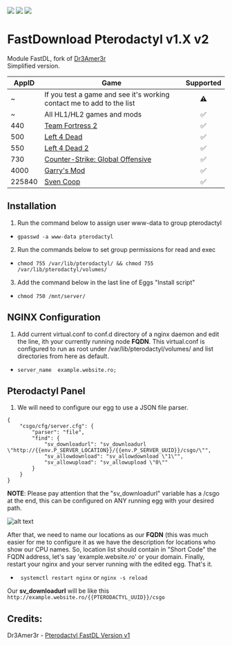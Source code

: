 ![](https://img.shields.io/github/languages/top/alexevladgabriel/fastdl-pterodactyl?label=Shell&style=flat-square)
![](https://img.shields.io/github/license/alexevladgabriel/fastdl-pterodactyl?color=F56E41&label=License&style=flat-square)
![](https://img.shields.io/badge/Discord-Scai%238477-0E47B3?style=flat-square)
# FastDownload Pterodactyl v1.X v2
Module FastDL, fork of [Dr3Amer3r](https://github.com/Dr3Ame3r/pterodactyl_fastdl) <br>Simplified version.


AppID | Game | Supported
------------ | ------------- | :--:
~ | If you test a game and see it's working contact me to add to the list | ⚠️
~ | All HL1/HL2 games and mods | ✅ 
440 | [Team Fortress 2](http://store.steampowered.com/app/440/) | ✅ 
500 | [Left 4 Dead](http://store.steampowered.com/app/500/) | ✅ 
550 | [Left 4 Dead 2](http://store.steampowered.com/app/550/) | ✅ 
730 | [Counter-Strike: Global Offensive](http://store.steampowered.com/app/730/) | ✅ 
4000 | [Garry's Mod](http://store.steampowered.com/app/4000/) | ✅ 
225840 | [Sven Coop](http://store.steampowered.com/app/225840/) | ✅

## Installation
1. Run the command below to assign user www-data to group pterodactyl
  * ``` gpasswd -a www-data pterodactyl ```
2. Run the commands below to set group permissions for read and exec
  * ``` chmod 755 /var/lib/pterodactyl/ && chmod 755 /var/lib/pterodactyl/volumes/ ```
3. Add the command below in the last line of Eggs "Install script"
  * ``` chmod 750 /mnt/server/ ```


## NGINX Configuration

 1. Add current virtual.conf to conf.d directory of a nginx daemon and edit the line, ith your currently running node **FQDN**.
  This virtual.conf is configured to run as root under /var/lib/pterodactyl/volumes/ and list directories from here as default.
  
 *  ``` server_name  example.website.ro; ```
  
## Pterodactyl Panel
1. We will need to configure our egg to use a JSON file parser.

```
{
    "csgo/cfg/server.cfg": {
        "parser": "file",
        "find": {
            "sv_downloadurl": "sv_downloadurl \"http://{{env.P_SERVER_LOCATION}}/{{env.P_SERVER_UUID}}/csgo/\"",
            "sv_allowdownload": "sv_allowdownload \"1\"",
            "sv_allowupload": "sv_allowupload \"0\""
        }
    }
}
```

**NOTE**: Please pay attention that the "sv_downloadurl" variable has a /csgo at the end, this can be configured on ANY running egg with your desired path.


![alt text](http://repository.btstelecom.ro/pterodactyl_images/Screenshot_15.png)

After that, we need to name our locations as our **FQDN** (this was much easier for me to configure it as we have the description for locations who show our CPU names.
So, location list should contain in "Short Code" the FQDN address, let's say 'example.website.ro' or your domain.
Finally, restart your nginx and your server running with the edited egg. That's it.

* ``` systemctl restart nginx``` or ```nginx -s reload```

Our **sv_downloadurl** will be like this
`http://example.website.ro/{{PTERODACTYL_UUID}}/csgo`

## Credits:
Dr3Amer3r - [Pterodactyl FastDL Version v1](https://github.com/Dr3Ame3r/pterodactyl_fastdl)
